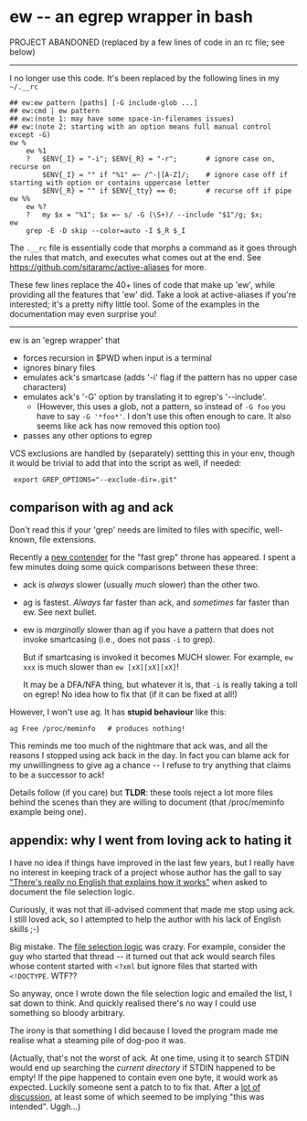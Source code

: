 # ew -- an egrep wrapper in bash

PROJECT ABANDONED (replaced by a few lines of code in an rc file; see below)

----

I no longer use this code.  It's been replaced by the following lines in my
`~/.__rc`

    ## ew:ew pattern [paths] [-G include-glob ...]
    ## ew:cmd | ew pattern
    ## ew:(note 1: may have some space-in-filenames issues)
    ## ew:(note 2: starting with an option means full manual control except -G)
    ew %
        ew %1
        ?   $ENV{_I} = "-i"; $ENV{_R} = "-r";       # ignore case on, recurse on
            $ENV{_I} = "" if "%1" =~ /^-|[A-Z]/;    # ignore case off if starting with option or contains uppercase letter
            $ENV{_R} = "" if $ENV{_tty} == 0;       # recurse off if pipe
    ew %%
        ew %?
        ?   my $x = "%1"; $x =~ s/ -G (\S+)/ --include "$1"/g; $x;
    ew
        grep -E -D skip --color=auto -I $_R $_I

The `.__rc` file is essentially code that morphs a command as it goes through
the rules that match, and executes what comes out at the end.  See
<https://github.com/sitaramc/active-aliases> for more.

These few lines replace the 40+ lines of code that make up 'ew', while
providing all the features that 'ew' did.  Take a look at active-aliases if
you're interested; it's a pretty nifty little tool.  Some of the examples in
the documentation may even surprise you!

----

ew is an 'egrep wrapper' that

*   forces recursion in $PWD when input is a terminal
*   ignores binary files
*   emulates ack's smartcase (adds '-i' flag if the pattern has no upper case
    characters)
*   emulates ack's '-G' option by translating it to egrep's '--include'.
    *   (However, this uses a glob, not a pattern, so instead of `-G foo` you
        have to say `-G '*foo*'`.  I don't use this often enough to care.  It
        also seems like ack has now removed this option too)
*   passes any other options to egrep

VCS exclusions are handled by (separately) settting this in your env, though
it would be trivial to add that into the script as well, if needed:

     export GREP_OPTIONS="--exclude-dir=.git"

## comparison with ag and ack

Don't read this if your 'grep' needs are limited to files with specific,
well-known, file extensions.

Recently a [new contender][ag] for the "fast grep" throne has appeared. I
spent a few minutes doing some quick comparisons between these three:

*   ack is *always* slower (usually *much* slower) than the other two.

*   ag is fastest.  *Always* far faster than ack, and *sometimes* far faster
    than ew.  See next bullet.

*   ew is *marginally* slower than ag if you have a pattern that does not
    invoke smartcasing (i.e., does not pass `-i` to grep).

    But if smartcasing is invoked it becomes MUCH slower.  For example, `ew
    xxx` is much slower than `ew [xX][xX][xX]`!

    It may be a DFA/NFA thing, but whatever it is, that `-i` is really taking
    a toll on egrep!  No idea how to fix that (if it can be fixed at all!)

However, I won't use ag.  It has **stupid behaviour** like this:

    ag Free /proc/meminfo   # produces nothing!

This reminds me too much of the nightmare that ack was, and all the reasons I
stopped using ack back in the day. In fact you can blame ack for my
unwillingness to give ag a chance -- I refuse to try anything that claims to
be a successor to ack!

Details follow (if you care) but **TLDR**: these tools reject a lot more files
behind the scenes than they are willing to document (that /proc/meminfo
example being one).

## appendix: why I went from loving ack to hating it

I have no idea if things have improved in the last few years, but I really
have no interest in keeping track of a project whose author has the gall to
say ["There's really no English that explains how it works"][1] when asked to
document the file selection logic.

Curiously, it was not that ill-advised comment that made me stop using ack. I
still loved ack, so I attempted to help the author with his lack of English
skills ;-)

Big mistake.  The [file selection logic][2] was crazy.  For example, consider
the guy who started that thread -- it turned out that ack would search files
whose content started with `<?xml` but ignore files that started with
`<!DOCTYPE`.  WTF??

So anyway, once I wrote down the file selection logic and emailed the list, I
sat down to think.  And quickly realised there's no way I could use something
so bloody arbitrary.

The irony is that something I did because I loved the program made me realise
what a steaming pile of dog-poo it was.

(Actually, that's not the worst of ack.  At one time, using it to search STDIN
would end up searching the *current directory* if STDIN happened to be empty!
If the pipe happened to contain even one byte, it would work as expected.
Luckily someone sent a patch to to fix that.  After a [lot of discussion][3],
at least some of which seemed to be implying "this was intended".  Uggh...)

[1]: http://groups.google.com/group/ack-users/browse_thread/thread/ae646df76cc15259
[2]: http://groups.google.com/group/ack-users/browse_thread/thread/91d95a012be2905a
[3]: https://groups.google.com/d/msg/ack-users/oa82NsPqhvo/Y2f0RTnY5dEJ

[ag]: https://github.com/ggreer/the_silver_searcher

